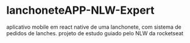 # lanchoneteAPP-NLW-Expert
aplicativo mobile em react native de uma lanchonete, com sistema de pedidos de lanches. projeto de estudo guiado pelo NLW da rocketseat

